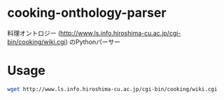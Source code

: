 # cooking-onthology-parser
料理オントロジー (http://www.ls.info.hiroshima-cu.ac.jp/cgi-bin/cooking/wiki.cgi) のPythonパーサー

# Usage

```sh
wget http://www.ls.info.hiroshima-cu.ac.jp/cgi-bin/cooking/wiki.cgi
```